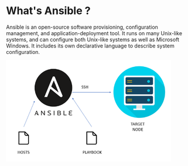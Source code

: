 # What's Ansible ?

Ansible is an open-source software provisioning, configuration management, and application-deployment tool. It runs on many Unix-like systems, and can configure both Unix-like systems as well as Microsoft Windows. It includes its own declarative language to describe system configuration.

<img src="./assets/ansible-schema.png" alt="ansible hosts" width="450"/>
